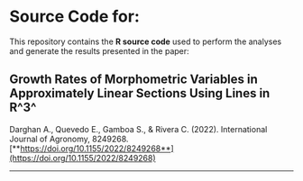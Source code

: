 # Source Code for:

This repository contains the **R source code** used to perform the analyses and generate the results presented in the paper:

## Growth Rates of Morphometric Variables in Approximately Linear Sections Using Lines in R^3^

Darghan A., Quevedo E., Gamboa S., & Rivera C. (2022). International Journal of Agronomy, 8249268.
[**https://doi.org/10.1155/2022/8249268**](https://doi.org/10.1155/2022/8249268)

---
